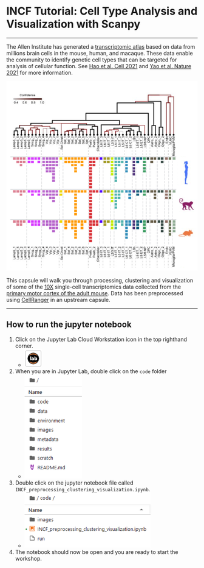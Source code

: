 # INCF Tutorial: Cell Type Analysis and Visualization with Scanpy

---

The Allen Institute has generated a [transcriptomic atlas](https://knowledge.brain-map.org/celltypes) based on data from millions brain cells in the mouse, human, and macaque. These data enable the community to identify genetic cell types that can be targeted for analysis of cellular function. See [Hao et al. Cell 2021](https://www.cell.com/cell/fulltext/S0092-8674(21)00583-3) and [Yao et al. Nature 2021](https://www.nature.com/articles/s41586-021-03500-8) for more information.

![Cell Type Taxonomy](images/cell_type_taxonomy.png)

This capsule will walk you through processing, clustering and visualization of some of the [10X](https://www.10xgenomics.com/) single-cell transcriptomics data collected from the [primary motor cortex of the adult mouse](https://knowledge.brain-map.org/celltypes/CCN202002013). Data has been preprocessed using [CellRanger](https://support.10xgenomics.com/single-cell-gene-expression/software/pipelines/latest/what-is-cell-ranger) in an upstream capsule.

---

## How to run the jupyter notebook

1. Click on the Jupyter Lab Cloud Workstation icon in the top righthand corner.
    - ![JL icon](images/jupyter_lab_icon.png)
2. When you are in Jupyter Lab, double click on the `code` folder
    - ![code folder](images/code_folder.png)
3. Double click on the jupyter notebook file called `INCF_preprocessing_clustering_visualization.ipynb`.
    - ![INCF notebook](images/INCF_preprocessing_clustering_visualization.png)
4. The notebook should now be open and you are ready to start the workshop.